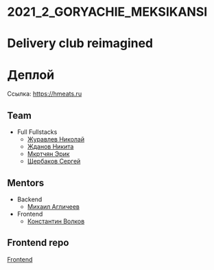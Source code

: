 # 2021_2_GORYACHIE_MEKSIKANSI
# Delivery club reimagined

# Деплой
Ссылка: https://hmeats.ru


## Team
- Full Fullstacks
    - [Журавлев Николай](https://github.com/a1i5k)
    - [Жданов Никита](https://github.com/Captain-Matroskin)
    - [Мкртчян Эрик](https://github.com/Constantilation)
    - [Щербаков Сергей](https://github.com/F4lkr4m)

## Mentors
- Backend
    - [Михаил Агличеев](https://github.com/ChocolaterToba)
- Frontend
    - [Константин Волков](https://github.com/doomwastaken)

## Frontend repo

[Frontend](https://github.com/frontend-park-mail-ru/2021_2_GORYACHIE_MEKSIKANSI)
